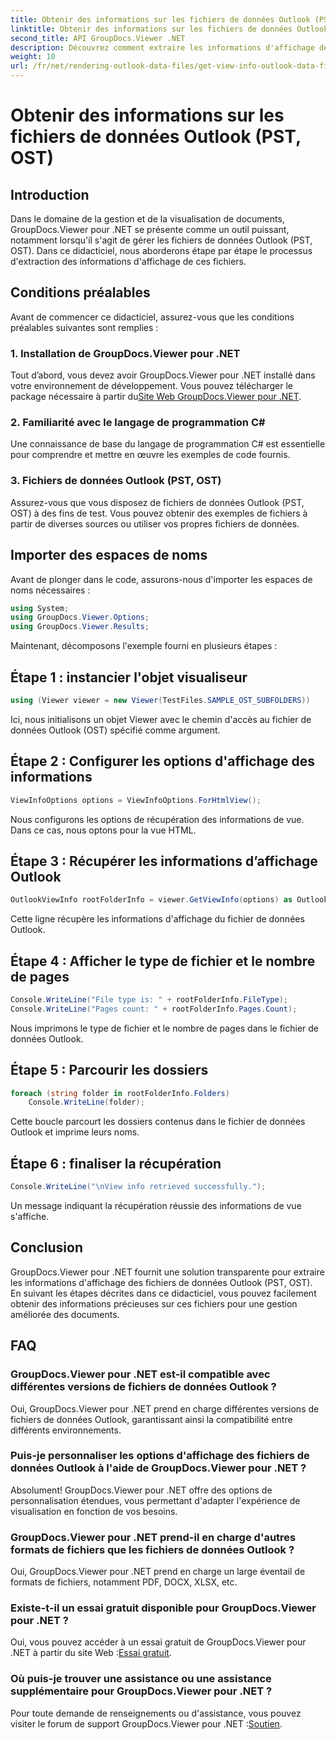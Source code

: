 ```yaml
---
title: Obtenir des informations sur les fichiers de données Outlook (PST, OST)
linktitle: Obtenir des informations sur les fichiers de données Outlook (PST, OST)
second_title: API GroupDocs.Viewer .NET
description: Découvrez comment extraire les informations d'affichage des fichiers de données Outlook (PST, OST) à l'aide de GroupDocs.Viewer pour .NET. Améliorez vos capacités de gestion de documents sans effort.
weight: 10
url: /fr/net/rendering-outlook-data-files/get-view-info-outlook-data-file/
---
```


# Obtenir des informations sur les fichiers de données Outlook (PST, OST)

## Introduction
Dans le domaine de la gestion et de la visualisation de documents, GroupDocs.Viewer pour .NET se présente comme un outil puissant, notamment lorsqu'il s'agit de gérer les fichiers de données Outlook (PST, OST). Dans ce didacticiel, nous aborderons étape par étape le processus d'extraction des informations d'affichage de ces fichiers.
## Conditions préalables
Avant de commencer ce didacticiel, assurez-vous que les conditions préalables suivantes sont remplies :
### 1. Installation de GroupDocs.Viewer pour .NET
 Tout d’abord, vous devez avoir GroupDocs.Viewer pour .NET installé dans votre environnement de développement. Vous pouvez télécharger le package nécessaire à partir du[Site Web GroupDocs.Viewer pour .NET](https://releases.groupdocs.com/viewer/net/).
### 2. Familiarité avec le langage de programmation C#
Une connaissance de base du langage de programmation C# est essentielle pour comprendre et mettre en œuvre les exemples de code fournis.
### 3. Fichiers de données Outlook (PST, OST)
Assurez-vous que vous disposez de fichiers de données Outlook (PST, OST) à des fins de test. Vous pouvez obtenir des exemples de fichiers à partir de diverses sources ou utiliser vos propres fichiers de données.

## Importer des espaces de noms
Avant de plonger dans le code, assurons-nous d'importer les espaces de noms nécessaires :
```csharp
using System;
using GroupDocs.Viewer.Options;
using GroupDocs.Viewer.Results;
```

Maintenant, décomposons l'exemple fourni en plusieurs étapes :
## Étape 1 : instancier l'objet visualiseur
```csharp
using (Viewer viewer = new Viewer(TestFiles.SAMPLE_OST_SUBFOLDERS))
```
Ici, nous initialisons un objet Viewer avec le chemin d'accès au fichier de données Outlook (OST) spécifié comme argument.
## Étape 2 : Configurer les options d'affichage des informations
```csharp
ViewInfoOptions options = ViewInfoOptions.ForHtmlView();
```
Nous configurons les options de récupération des informations de vue. Dans ce cas, nous optons pour la vue HTML.
## Étape 3 : Récupérer les informations d’affichage Outlook
```csharp
OutlookViewInfo rootFolderInfo = viewer.GetViewInfo(options) as OutlookViewInfo;
```
Cette ligne récupère les informations d'affichage du fichier de données Outlook.
## Étape 4 : Afficher le type de fichier et le nombre de pages
```csharp
Console.WriteLine("File type is: " + rootFolderInfo.FileType);
Console.WriteLine("Pages count: " + rootFolderInfo.Pages.Count);
```
Nous imprimons le type de fichier et le nombre de pages dans le fichier de données Outlook.
## Étape 5 : Parcourir les dossiers
```csharp
foreach (string folder in rootFolderInfo.Folders)
    Console.WriteLine(folder);
```
Cette boucle parcourt les dossiers contenus dans le fichier de données Outlook et imprime leurs noms.
## Étape 6 : finaliser la récupération
```csharp
Console.WriteLine("\nView info retrieved successfully.");
```
Un message indiquant la récupération réussie des informations de vue s'affiche.

## Conclusion
GroupDocs.Viewer pour .NET fournit une solution transparente pour extraire les informations d'affichage des fichiers de données Outlook (PST, OST). En suivant les étapes décrites dans ce didacticiel, vous pouvez facilement obtenir des informations précieuses sur ces fichiers pour une gestion améliorée des documents.
## FAQ
### GroupDocs.Viewer pour .NET est-il compatible avec différentes versions de fichiers de données Outlook ?
Oui, GroupDocs.Viewer pour .NET prend en charge différentes versions de fichiers de données Outlook, garantissant ainsi la compatibilité entre différents environnements.
### Puis-je personnaliser les options d'affichage des fichiers de données Outlook à l'aide de GroupDocs.Viewer pour .NET ?
Absolument! GroupDocs.Viewer pour .NET offre des options de personnalisation étendues, vous permettant d'adapter l'expérience de visualisation en fonction de vos besoins.
### GroupDocs.Viewer pour .NET prend-il en charge d'autres formats de fichiers que les fichiers de données Outlook ?
Oui, GroupDocs.Viewer pour .NET prend en charge un large éventail de formats de fichiers, notamment PDF, DOCX, XLSX, etc.
### Existe-t-il un essai gratuit disponible pour GroupDocs.Viewer pour .NET ?
 Oui, vous pouvez accéder à un essai gratuit de GroupDocs.Viewer pour .NET à partir du site Web :[Essai gratuit](https://releases.groupdocs.com/).
### Où puis-je trouver une assistance ou une assistance supplémentaire pour GroupDocs.Viewer pour .NET ?
 Pour toute demande de renseignements ou d'assistance, vous pouvez visiter le forum de support GroupDocs.Viewer pour .NET :[Soutien](https://forum.groupdocs.com/c/viewer/9).